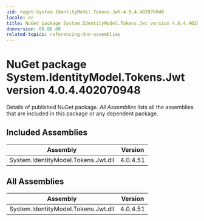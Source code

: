 ```yaml
---
uid: nuget-System.IdentityModel.Tokens.Jwt-4.0.4.402070948
locale: en
title: NuGet package System.IdentityModel.Tokens.Jwt version 4.0.4.402070948
dnnversion: 09.08.00
related-topics: referencing-dnn-assemblies
---
```


# NuGet package System.IdentityModel.Tokens.Jwt version 4.0.4.402070948
Details of published NuGet package.
*All Assemblies* lists all the assemblies that are included in this package or any dependent package.

## Included Assemblies

|Assembly|Version|
|---|---|
|System.IdentityModel.Tokens.Jwt.dll|4.0.4.51|

## All Assemblies

|Assembly|Version|
|---|---|
|System.IdentityModel.Tokens.Jwt.dll|4.0.4.51|

